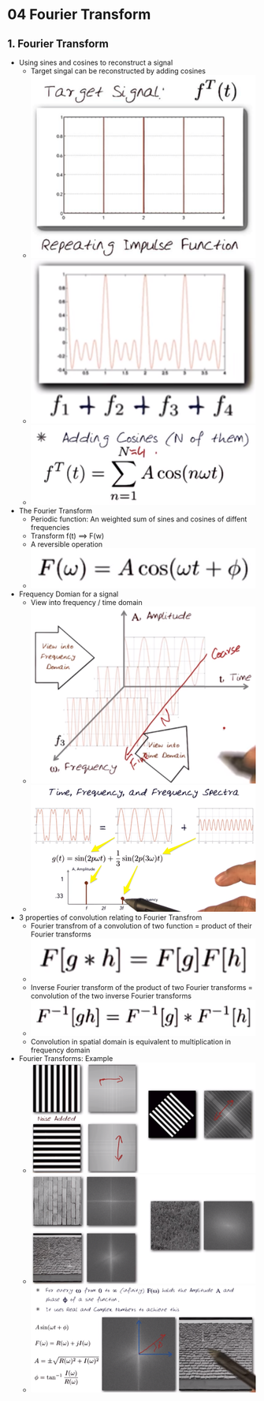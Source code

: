 # 04 Fourier Transform

## 1. Fourier Transform
  * Using sines and cosines to reconstruct a signal
    * Target singal can be reconstructed by adding cosines
	* ![Target Signal](./TargetSignal.png)
	* ![Adding Cosines Graph](./AddingCosinesGraph.png)
	* ![Adding Cosines Formula](./AddingCosinesFormula.png)		
  * The Fourier Transform
    * Periodic function: An weighted sum of sines and cosines of diffent frequencies
	* Transform f(t) ==> F(w)
	* A reversible operation
	* ![Model Equation](./ModelEquation.png)	
  * Frequency Domian for a signal
    * View into frequency / time domain
	* ![View into frequency / time domain](./ViewIntoFreqTimeDomain.png)	
	* ![Time, Frequency, and Frequency Spectra](./TimeFreqSpectra.png)		
  * 3 properties of convolution relating to Fourier Transfrom
    * Fourier transfrom of a convolution of two function = product of their Fourier transforms
	* ![Property1](./Property1.png)
	* Inverse Fourier transform of the product of two Fourier transforms = convolution of the two inverse Fourier transforms
	* ![Property2](./Property2.png)
	* Convolution in spatial domain is equivalent to multiplication in frequency domain
  * Fourier Transforms: Example
    * ![Example1](./Example1.png)
	* ![Example2](./Example2.png)
	* ![Example3](./Example3.png)